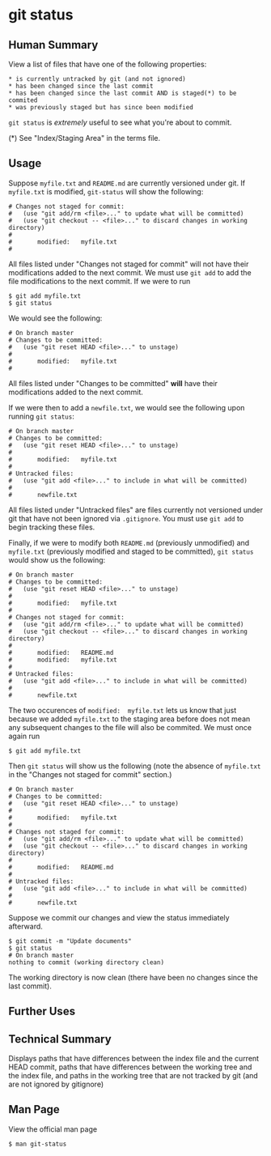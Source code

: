 git status
==========

Human Summary
-------------
View a list of files that have one of the following properties:

    * is currently untracked by git (and not ignored)
    * has been changed since the last commit
    * has been changed since the last commit AND is staged(*) to be commited
    * was previously staged but has since been modified

```git status``` is *extremely* useful to see what you're about to commit.

(*) See "Index/Staging Area" in the terms file. 

Usage
-----

Suppose ```myfile.txt``` and ```README.md``` are currently versioned under git.
If ```myfile.txt``` is modified,  ```git-status``` will show the following:

    # Changes not staged for commit:
    #   (use "git add/rm <file>..." to update what will be committed)
    #   (use "git checkout -- <file>..." to discard changes in working directory)
    #
    #       modified:   myfile.txt
    # 

All files listed under "Changes not staged for commit" will not have their
modifications added to the next commit. We must use ```git add``` to add the
file modifications to the next commit. If we were to run

    $ git add myfile.txt
    $ git status

We would see the following:

    # On branch master
    # Changes to be committed:
    #   (use "git reset HEAD <file>..." to unstage)
    #
    #       modified:   myfile.txt
    #

All files listed under "Changes to be committed" **will** have their
modifications added to the next commit.

If we were then to add a ```newfile.txt```, we would see the following upon
running ```git status```:

    # On branch master
    # Changes to be committed:
    #   (use "git reset HEAD <file>..." to unstage)
    #
    #       modified:   myfile.txt
    #
    # Untracked files:
    #   (use "git add <file>..." to include in what will be committed)
    #
    #       newfile.txt

All files listed under "Untracked files" are files currently not versioned
under git that have not been ignored via ```.gitignore```. You must use 
```git add``` to begin tracking these files.

Finally, if we were to modify both ```README.md``` (previously unmodified) and
```myfile.txt``` (previously modified and staged to be committed), ```git
status``` would show us the following:

    # On branch master
    # Changes to be committed:
    #   (use "git reset HEAD <file>..." to unstage)
    #
    #       modified:   myfile.txt
    #
    # Changes not staged for commit:
    #   (use "git add/rm <file>..." to update what will be committed)
    #   (use "git checkout -- <file>..." to discard changes in working directory)
    #
    #       modified:   README.md
    #       modified:   myfile.txt
    # 
    # Untracked files:
    #   (use "git add <file>..." to include in what will be committed)
    #
    #       newfile.txt


The two occurences of ```modified:  myfile.txt``` lets us know that just
because we added ```myfile.txt``` to the staging area before does not mean any
subsequent changes to the file will also be commited. We must once again run

    $ git add myfile.txt
 
Then ```git status``` will show us the following (note the absence of
```myfile.txt``` in the "Changes not staged for commit" section.)

    # On branch master
    # Changes to be committed:
    #   (use "git reset HEAD <file>..." to unstage)
    #
    #       modified:   myfile.txt
    #
    # Changes not staged for commit:
    #   (use "git add/rm <file>..." to update what will be committed)
    #   (use "git checkout -- <file>..." to discard changes in working directory)
    #
    #       modified:   README.md
    # 
    # Untracked files:
    #   (use "git add <file>..." to include in what will be committed)
    #
    #       newfile.txt

Suppose we commit our changes and view the status immediately afterward.

    $ git commit -m "Update documents"
    $ git status
    # On branch master
    nothing to commit (working directory clean)

The working directory is now clean (there have been no changes since the last
commit).

Further Uses
------------

Technical Summary
-----------------
Displays paths that have differences between the index file and the current
HEAD commit, paths that have differences between the working tree and the index
file, and paths in the working tree that are not tracked by git (and are not
ignored by gitignore)

Man Page
--------

View the official man page
    
    $ man git-status
